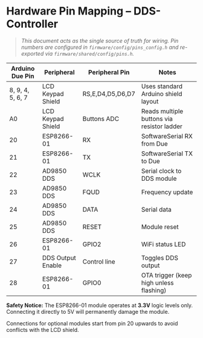# Hardware Pin Mapping – DDS-Controller

> _This document acts as the single source of truth for wiring. Pin numbers are configured in `firmware/config/pins_config.h` and re-exported via `firmware/shared/config/pins.h`._

| Arduino Due Pin | Peripheral        | Peripheral Pin | Notes                              |
|-----------------|-------------------|----------------|------------------------------------|
| 8, 9, 4, 5, 6, 7| LCD Keypad Shield | RS,E,D4,D5,D6,D7 | Uses standard Arduino shield layout |
| A0              | LCD Keypad Shield | Buttons ADC    | Reads multiple buttons via resistor ladder |
| 20              | ESP8266-01        | RX             | SoftwareSerial RX from Due |
| 21              | ESP8266-01        | TX             | SoftwareSerial TX to Due |
| 22              | AD9850 DDS        | WCLK           | Serial clock to DDS module |
| 23              | AD9850 DDS        | FQUD           | Frequency update |
| 24              | AD9850 DDS        | DATA           | Serial data |
| 25              | AD9850 DDS        | RESET          | Module reset |
| 26              | ESP8266-01        | GPIO2          | WiFi status LED |
| 27              | DDS Output Enable | Control line   | Toggles DDS output |
| 28              | ESP8266-01        | GPIO0          | OTA trigger (keep high unless flashing) |

**Safety Notice:** The ESP8266-01 module operates at **3.3V** logic levels only. Connecting it directly to 5V will permanently damage the module.

Connections for optional modules start from pin 20 upwards to avoid conflicts with the LCD shield.
